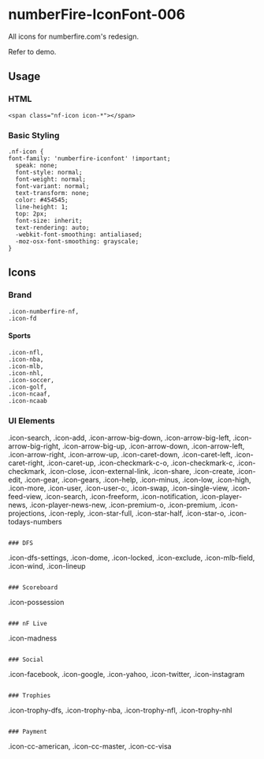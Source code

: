 # numberFire-IconFont-006
All icons for numberfire.com's redesign.

Refer to demo.

## Usage

### HTML
```
<span class="nf-icon icon-*"></span>
```

### Basic Styling

```
.nf-icon {
font-family: 'numberfire-iconfont' !important;
  speak: none;
  font-style: normal;
  font-weight: normal;
  font-variant: normal;
  text-transform: none;
  color: #454545;
  line-height: 1;
  top: 2px;
  font-size: inherit;
  text-rendering: auto;
  -webkit-font-smoothing: antialiased;
  -moz-osx-font-smoothing: grayscale;
}
```

## Icons

### Brand

```
.icon-numberfire-nf,
.icon-fd
```

#### Sports

```
.icon-nfl,
.icon-nba,
.icon-mlb,
.icon-nhl,
.icon-soccer,
.icon-golf,
.icon-ncaaf,
.icon-ncaab
```

### UI Elements
.icon-search,
.icon-add,
.icon-arrow-big-down,
.icon-arrow-big-left,
.icon-arrow-big-right,
.icon-arrow-big-up,
.icon-arrow-down,
.icon-arrow-left,
.icon-arrow-right,
.icon-arrow-up,
.icon-caret-down,
.icon-caret-left,
.icon-caret-right,
.icon-caret-up,
.icon-checkmark-c-o,
.icon-checkmark-c,
.icon-checkmark,
.icon-close,
.icon-external-link,
.icon-share,
.icon-create,
.icon-edit,
.icon-gear,
.icon-gears,
.icon-help,
.icon-minus,
.icon-low,
.icon-high,
.icon-more,
.icon-user,
.icon-user-o:,
.icon-swap,
.icon-single-view,
.icon-feed-view,
.icon-search,
.icon-freeform,
.icon-notification,
.icon-player-news,
.icon-player-news-new,
.icon-premium-o,
.icon-premium,
.icon-projections,
.icon-reply,
.icon-star-full,
.icon-star-half,
.icon-star-o,
.icon-todays-numbers

```

### DFS

```
.icon-dfs-settings,
.icon-dome,
.icon-locked,
.icon-exclude,
.icon-mlb-field,
.icon-wind,
.icon-lineup
```

### Scoreboard

```
.icon-possession
```

### nF Live

```
.icon-madness
```

### Social

```
.icon-facebook,
.icon-google,
.icon-yahoo,
.icon-twitter,
.icon-instagram
```

### Trophies

```
.icon-trophy-dfs,
.icon-trophy-nba,
.icon-trophy-nfl,
.icon-trophy-nhl
```

### Payment

```
.icon-cc-american,
.icon-cc-master,
.icon-cc-visa
```